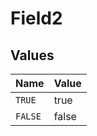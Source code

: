 # Field2


## Values

| Name    | Value   |
| ------- | ------- |
| `TRUE`  | true    |
| `FALSE` | false   |